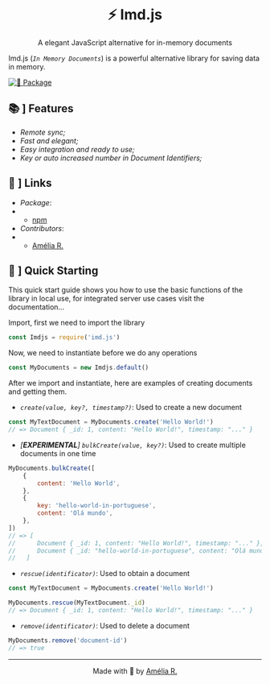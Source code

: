 <h1 align='center'>⚡ Imd.js</h1>
<p align='center'>
    A elegant JavaScript alternative for in-memory documents
</p>

Imd.js (_`In Memory Documents`_) is a powerful alternative library for saving data in memory.

[![🚀 Package](https://github.com/Canary2000/imd.js/actions/workflows/publish.yml/badge.svg)](https://github.com/Canary2000/imd.js/actions/workflows/publish.yml)

## 📚 ] Features

-   _Remote sync;_
-   _Fast and elegant;_
-   _Easy integration and ready to use;_
-   _Key or auto increased number in Document Identifiers;_

## 🔺 ] Links

-   _Package_:
-   -   [npm](https://www.npmjs.com/package/imd.js)
-   _Contributors_:
-   -   [Amélia R.](https://github.com/Canary2000)

## 📗 ] Quick Starting

This quick start guide shows you how to use the basic functions of the library in local use, for integrated server use cases visit the documentation...

Import, first we need to import the library

```js
const Imdjs = require('imd.js')
```

Now, we need to instantiate before we do any operations

```js
const MyDocuments = new Imdjs.default()
```

After we import and instantiate, here are examples of creating documents and getting them.

-   _`create(value, key?, timestamp?)`_: Used to create a new document

```js
const MyTextDocument = MyDocuments.create('Hello World!')
// => Document { _id: 1, content: "Hello World!", timestamp: "..." }
```

-   _[**EXPERIMENTAL**] `bulkCreate(value, key?)`_: Used to create multiple documents in one time

```js
MyDocuments.bulkCreate([
    {
        content: 'Hello World',
    },
    {
        key: 'hello-world-in-portuguese',
        content: 'Olá mundo',
    },
])
// => [
//      Document { _id: 1, content: "Hello World!", timestamp: "..." },
//      Document { _id: "hello-world-in-portuguese", content: "Olá mundo!", timestamp: "..." },
//   ]
```

-   _`rescue(identificator)`_: Used to obtain a document

```js
const MyTextDocument = MyDocuments.create('Hello World!')

MyDocuments.rescue(MyTextDocument._id)
// => Document { _id: 1, content: "Hello World!", timestamp: "..." }
```

-   _`remove(identificator)`_: Used to delete a document

```js
MyDocuments.remove('document-id')
// => true
```

---

<p align='center'>
    Made with 💜 by <a href='https://github.com/Canary2000' target='_blank'>Amélia R.</a>
</p>
